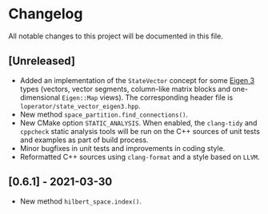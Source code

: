 # Changelog

All notable changes to this project will be documented in this file.

## [Unreleased]

- Added an implementation of the ``StateVector`` concept for some
  [Eigen 3](https://eigen.tuxfamily.org/) types (vectors, vector segments,
  column-like matrix blocks and one-dimensional ``Eigen::Map`` views).
  The corresponding header file is ``loperator/state_vector_eigen3.hpp``.
- New method ``space_partition.find_connections()``.
- New CMake option ``STATIC_ANALYSIS``. When enabled, the ``clang-tidy`` and
  ``cppcheck`` static analysis tools will be run on the C++ sources of unit
  tests and examples as part of build process.
- Minor bugfixes in unit tests and improvements in coding style.
- Reformatted C++ sources using ``clang-format`` and a style based on ``LLVM``.

## [0.6.1] - 2021-03-30

- New method ``hilbert_space.index()``.
